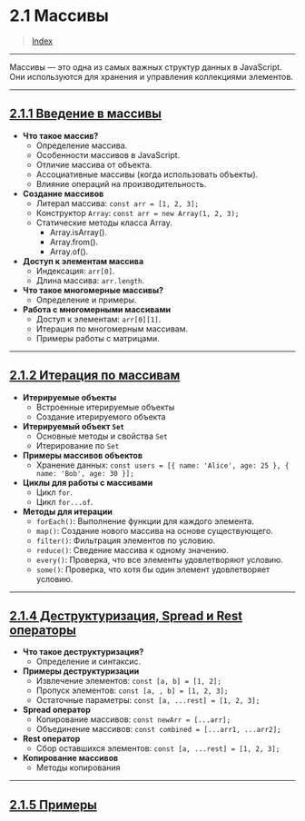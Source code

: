 # **2.1 Массивы**

> [Index](./0%20Index.md)

---

Массивы — это одна из самых важных структур данных в JavaScript. Они используются для хранения и управления коллекциями элементов.

---

## [2.1.1 Введение в массивы](./2.1.1%20Введение%20в%20массивы.md)

- **Что такое массив?**
  - Определение массива.
  - Особенности массивов в JavaScript.
  - Отличие массива от объекта.
  - Ассоциативные массивы (когда использовать объекты).
  - Влияние операций на производительность.
- **Создание массивов**
  - Литерал массива: `const arr = [1, 2, 3];`
  - Конструктор `Array`: `const arr = new Array(1, 2, 3);`
  - Статические методы класса Array.
    - Array.isArray().
    - Array.from().
    - Array.of().
- **Доступ к элементам массива**
  - Индексация: `arr[0]`.
  - Длина массива: `arr.length`.
- **Что такое многомерные массивы?**
  - Определение и примеры.
- **Работа с многомерными массивами**
  - Доступ к элементам: `arr[0][1]`.
  - Итерация по многомерным массивам.
  - Примеры работы с матрицами.

---

## [2.1.2 Итерация по массивам](./2.1.2%20Итерация%20по%20массивам.md)

- **Итерируемые объекты**
  - Встроенные итерируемые объекты
  - Создание итерируемого объекта
- **Итерируемый объект `Set`**
  - Основные методы и свойства `Set`
  - Итерирование по `Set`
- **Примеры массивов объектов**
  - Хранение данных: `const users = [{ name: 'Alice', age: 25 }, { name: 'Bob', age: 30 }];`
- **Циклы для работы с массивами**
  - Цикл `for`.
  - Цикл `for...of`.
- **Методы для итерации**
  - `forEach()`: Выполнение функции для каждого элемента.
  - `map()`: Создание нового массива на основе существующего.
  - `filter()`: Фильтрация элементов по условию.
  - `reduce()`: Сведение массива к одному значению.
  - `every()`: Проверка, что все элементы удовлетворяют условию.
  - `some()`: Проверка, что хотя бы один элемент удовлетворяет условию.

---

## [2.1.4 Деструктуризация, Spread и Rest операторы](./2.1.4%20Деструктуризация,%20Spread%20и%20Rest%20операторы.md)

- **Что такое деструктуризация?**
  - Определение и синтаксис.
- **Примеры деструктуризации**
  - Извлечение элементов: `const [a, b] = [1, 2];`
  - Пропуск элементов: `const [a, , b] = [1, 2, 3];`
  - Остаточные параметры: `const [a, ...rest] = [1, 2, 3];`
- **Spread оператор**
  - Копирование массивов: `const newArr = [...arr];`
  - Объединение массивов: `const combined = [...arr1, ...arr2];`
- **Rest оператор**
  - Сбор оставшихся элементов: `const [a, ...rest] = [1, 2, 3];`
- **Копирование массивов**
  - Методы копирования

---

## [2.1.5 Примеры](./2.1.5%20Примеры.md)
